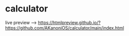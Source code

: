 # calculator

live preview --> https://htmlpreview.github.io/?https://github.com/AKanoniOS/calculator/main/index.html
